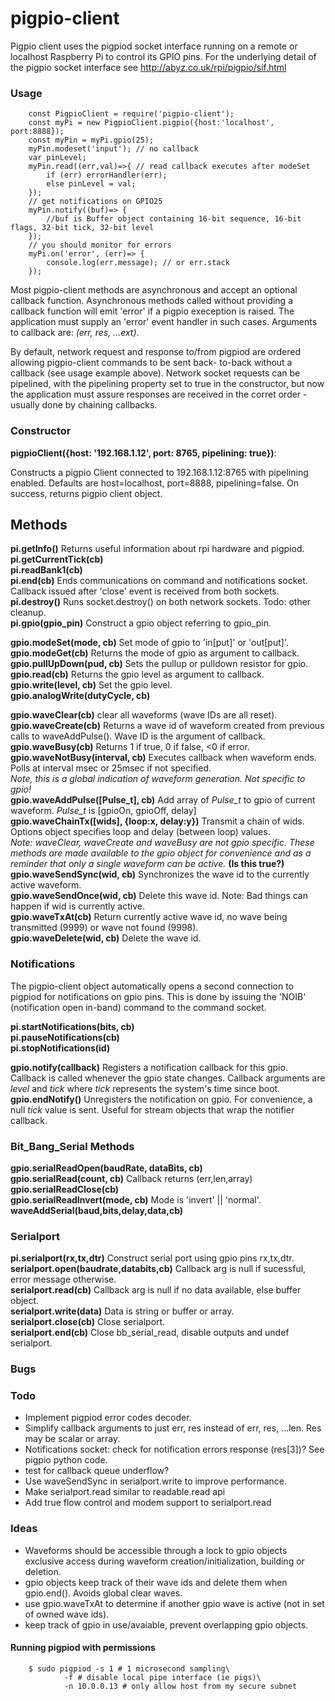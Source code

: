 # pigpio-client
Pigpio client uses the pigpiod socket interface running on a remote or localhost
Raspberry Pi to control its GPIO pins.  For the underlying detail of the pigpio 
socket interface see http://abyz.co.uk/rpi/pigpio/sif.html

### Usage
```
	const PigpioClient = require('pigpio-client');
	const myPi = new PigpioClient.pigpio({host:'localhost', port:8888});  
	const myPin = myPi.gpio(25);
	myPin.modeset('input'); // no callback
	var pinLevel;
	myPin.read((err,val)=>{ // read callback executes after modeSet
		if (err) errorHandler(err);
		else pinLevel = val;
	});
	// get notifications on GPIO25
	myPin.notify((buf)=> {
		//buf is Buffer object containing 16-bit sequence, 16-bit flags, 32-bit tick, 32-bit level
	});
	// you should monitor for errors
	myPi.on('error', (err)=> {
		console.log(err.message); // or err.stack
	});
```
Most pigpio-client methods are asynchronous and accept an optional callback function.  Asynchronous
methods called without providing a callback function will emit 'error' if a pigpio exeception is raised.
The application must supply an 'error' event handler in such cases.  Arguments to callback are: *(err, res, ...ext)*.

By default, network request and response to/from pigpiod are ordered allowing pigpio-client commands to be sent back-
to-back without a callback (see usage example above).  Network socket requests can be pipelined, with the
pipelining property set to true in the constructor, but now the application must assure responses are received
in the corret order - usually done by chaining callbacks.

### Constructor
**pigpioClient({host: '192.168.1.12', port: 8765, pipelining: true})**:

Constructs a pigpio 
Client connected to 192.168.1.12:8765 with pipelining enabled.
Defaults are host=localhost, port=8888, pipelining=false.  On success,
returns pigpio client object.



## Methods
**pi.getInfo()**  Returns useful information about rpi hardware and pigpiod.  
**pi.getCurrentTick(cb)**  
**pi.readBank1(cb)**  
**pi.end(cb)**	Ends communications on command and notifications socket.  Callback issued after 'close' event is
received from both sockets.  
**pi.destroy()**  Runs socket.destroy() on both network sockets.  Todo: other cleanup.  
**pi.gpio(gpio_pin)** Construct a gpio object referring to gpio_pin.

**gpio.modeSet(mode, cb)**  Set mode of gpio to 'in[put]' or 'out[put]'.  
**gpio.modeGet(cb)**  Returns the mode of gpio as argument to callback.  
**gpio.pullUpDown(pud, cb)**  Sets the pullup or pulldown resistor for gpio.  
**gpio.read(cb)**  Returns the gpio level as argument to callback.  
**gpio.write(level, cb)**  Set the gpio level.  
**gpio.analogWrite(dutyCycle, cb)**  

**gpio.waveClear(cb)** clear all waveforms (wave IDs are all reset).  
**gpio.waveCreate(cb)** Returns a wave id of waveform created from previous calls to waveAddPulse().  Wave ID is the argument of callback.  
**gpio.waveBusy(cb)**  Returns 1 if true, 0 if false, <0 if error.  
**gpio.waveNotBusy(interval, cb)**  Executes callback when waveform ends.  Polls at interval msec or 25msec if not specified.  
*Note, this is a global indication of waveform generation.  Not specific to gpio!*  
**gpio.waveAddPulse([Pulse_t], cb)** Add array of *Pulse_t* to gpio of current waveform.  *Pulse_t* is [gpioOn, gpioOff, delay]  
**gpio.waveChainTx([wids], {loop:x, delay:y})** Transmit a chain of wids.  Options object specifies loop and delay (between loop) values.  
*Note:  waveClear, waveCreate and waveBusy are not gpio specific.  These methods are made available to the gpio object for convenience and as a reminder that only a single waveform can be active.*  **(Is this true?)**  
**gpio.waveSendSync(wid, cb)**  Synchronizes the wave id to the currently active waveform.  
**gpio.waveSendOnce(wid, cb)**  Delete this wave id.  Note: Bad things can happen if wid is currently active.  
**gpio.waveTxAt(cb)**  Return currently active wave id, no wave being transmitted (9999) or wave not found (9998).  
**gpio.waveDelete(wid, cb)**  Delete the wave id.

### Notifications
The pigpio-client object automatically opens a second connection to pigpiod for notifications on gpio pins.
This is done by issuing the 'NOIB' (notification open in-band) command to the command socket.

**pi.startNotifications(bits, cb)**  
**pi.pauseNotifications(cb)**  
**pi.stopNotifications(id)**  

**gpio.notify(callback)** Registers a notification callback for this gpio.  Callback is called whenever the gpio state changes.  Callback arguments are *level* and *tick* where *tick* represents the system's time since boot.  
**gpio.endNotify()**  Unregisters the notification on gpio. For convenience, a null *tick* value is sent.  Useful for stream objects that wrap the notifier callback.  

### Bit\_Bang\_Serial Methods  
**gpio.serialReadOpen(baudRate, dataBits, cb)**   
**gpio.serialRead(count, cb)**  Callback returns (err,len,array)  
**gpio.serialReadClose(cb)**  
**gpio.serialReadInvert(mode, cb)**  Mode is 'invert' || 'normal'.  
**waveAddSerial(baud,bits,delay,data,cb)**  

### Serialport
**pi.serialport(rx,tx,dtr)**  Construct serial port using gpio pins rx,tx,dtr.  
**serialport.open(baudrate,databits,cb)**  Callback arg is null if sucessful, error message otherwise.  
**serialport.read(cb)**  Callback arg is null if no data available, else buffer object.  
**serialport.write(data)**  Data is string or buffer or array.  
**serialport.close(cb)**  Close serialport.  
**serialport.end(cb)**  Close bb_serial_read, disable outputs and undef serialport.  

### Bugs

### Todo
- Implement pigpiod error codes decoder.
- Simplify callback arguments to just err, res instead of err, res, ...len.  Res may be scalar or array.
- Notifications socket: check for notification errors response (res[3])?  See pigpio python code.
- test for callback queue underflow?
- Use waveSendSync in serialport.write to improve performance.
- Make serialport.read similar to readable.read api
- Add true flow control and modem support to serialport.read

### Ideas
- Waveforms should be accessible through a lock to gpio objects exclusive access during waveform creation/initialization, building or deletion.
- gpio objects keep track of their wave ids and delete them when gpio.end().  Avoids global clear waves.
- use gpio.waveTxAt to determine if another gpio wave is active (not in set of owned wave ids).
- keep track of gpio in use/avaiable, prevent overlapping gpio objects.

#### Running pigpiod with permissions
```
	$ sudo pigpiod -s 1 # 1 microsecond sampling\
			-f # disable local pipe interface (ie pigs)\
			-n 10.0.0.13 # only allow host from my secure subnet
```
